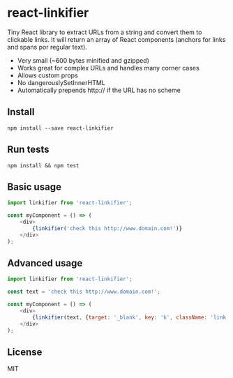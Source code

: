 # react-linkifier

Tiny React library to extract URLs from a string and convert them to clickable links.
It will return an array of React components (anchors for links and spans por regular text).

- Very small (~600 bytes minified and gzipped)
- Works great for complex URLs and handles many corner cases
- Allows custom props
- No dangerouslySetInnerHTML
- Automatically prepends http:// if the URL has no scheme

## Install

    npm install --save react-linkifier

## Run tests

    npm install && npm test

## Basic usage

```javascript
import linkifier from 'react-linkifier';

const myComponent = () => (
    <div>
        {linkifier('check this http://www.domain.com!')}
    </div>
);
```

## Advanced usage

```javascript
import linkifier from 'react-linkifier';

const text = 'check this http://www.domain.com!';

const myComponent = () => (
    <div>
        {linkifier(text, {target: '_blank', key: 'k', className: 'link'})}
    </div>
);
```

## License

MIT
